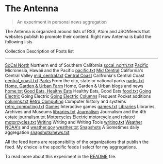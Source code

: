 
# The Antenna

> An experiment in personal news aggregation

The Antenna is organized around lists of RSS, Atom and JSONfeeds that websites publish
to promote their content. Right now Antenna is build the following lists

Collection                                Description of Posts                                               list
---------------------------------         --------------------------------------------------------------     --------------------------------
[SoCal North](socal_north.html)           Northern end of Southern California                                [socal_north.txt](socal_north.txt)
[Pacific](pacific.html)                   Micronesia, Hawaii and the Pacific                                 [pacific.txt](pacific.txt)
[Mid Central](mid_central.html)           California's Central Valley                                        [mid_central.txt](mid_central.txt)
[Central Coast](central_coast.html)       Califronia's Central Coast                                         [central_coast.txt](central_coast.txt)
[Parks](parks.html)                       From the city, state or national parks                             [parks.txt](parks.txt)
[Home, Garden & Urban Farm](home.html)    Home, Garden & Urban blogs and news                                [home.txt](home.txt)
[Good Eats, Healthy Eats](food.html)      Healthy Eats, Good Eats                                            [food.txt](foot.txt)
[Going Electric](going_electric.html)     Going Electric                                                     [Going Electric](going_electric.txt)
[Columns](columns.html)                   Frequent Pocket additions                                          [columns.txt](columns.txt)
[Retro Computing](retro_computing.html)   Computer history and systems                                       [retro_computing.txt](retro_computing.txt)
[Games](games.html)                       Interactive games                                                  [games.txt](games.txt)
[Libraries](libraries.html)               Libraries, Archives and Museums                                    [libraries.txt](libraries.txt)
[Journalism](journalism.html)             Journalism and the 4th estate                                      [journalism.txt](journalism.txt)
[Motorcycles](motorcycles.html)           Electric motorcycle and related                                    [motorcycles.txt](motorcycles.txt)
[Writing](writing.html)                   Writing and Writing Tools                                          [writing.txt](writing.txt)
[Weather](weather.html)                   [NOAA's](https://noaa.gov) and [weather.gov](https://weather.gov)  [weather.txt](weather.txt)
[Snapshots](snapshots/)                   A Sometimes daily aggregation                                      [snapshots/news.txt](snapshots/news.txt)


All the feed items are responsibility of the organizations that publish the feed. My choice is the specific feeds I select for my aggregations.

To read more about this experiment in the [README](README.md) file.

